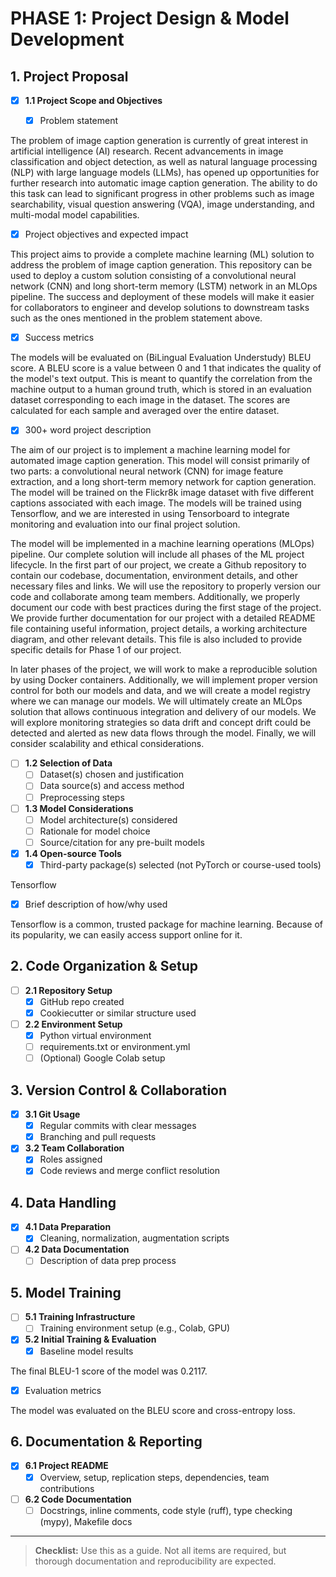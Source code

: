# PHASE 1: Project Design & Model Development

## 1. Project Proposal
- [x] **1.1 Project Scope and Objectives**

  - [x] Problem statement

The problem of image caption generation is currently of great interest in artificial intelligence (AI) research. Recent advancements in image classification and object detection, as well as natural language processing (NLP) with large language models (LLMs), has opened up opportunities for further research into automatic image caption generation. The ability to do this task can lead to significant progress in other problems such as image searchability, visual question answering (VQA), image understanding, and multi-modal model capabilities. 

  - [x] Project objectives and expected impact

This project aims to provide a complete machine learning (ML) solution to address the problem of image caption generation. This repository can be used to deploy a custom solution consisting of a convolutional neural network (CNN) and long short-term memory (LSTM) network in an MLOps pipeline. The success and deployment of these models will make it easier for collaborators to engineer and develop solutions to downstream tasks such as the ones mentioned in the problem statement above. 

  - [x] Success metrics

The models will be evaluated on (BiLingual Evaluation Understudy) BLEU score. A BLEU score is a value between 0 and 1 that indicates the quality of the model's text output. This is meant to quantify the correlation from the machine output to a human ground truth, which is stored in an evaluation dataset corresponding to each image in the dataset. The scores are calculated for each sample and averaged over the entire dataset. 

  - [x] 300+ word project description

The aim of our project is to implement a machine learning model for automated image caption generation. This model will consist primarily of two parts: a convolutional neural network (CNN) for image feature extraction, and a long short-term memory network for caption generation. The model will be trained on the Flickr8k image dataset with five different captions associated with each image. The models will be trained using Tensorflow, and we are interested in using Tensorboard to integrate monitoring and evaluation into our final project solution.

The model will be implemented in a machine learning operations (MLOps) pipeline. Our complete solution will include all phases of the ML project lifecycle. In the first part of our project, we create a Github repository to contain our codebase, documentation, environment details, and other necessary files and links. We will use the repository to properly version our code and collaborate among team members. Additionally, we properly document our code with best practices during the first stage of the project. We provide further documentation for our project with a detailed README file containing useful information, project details, a working architecture diagram, and other relevant details. This file is also included to provide specific details for Phase 1 of our project.

In later phases of the project, we will work to make a reproducible solution by using Docker containers. Additionally, we will implement proper version control for both our models and data, and we will create a model registry where we can manage our models. We will ultimately create an MLOps solution that allows continuous integration and delivery of our models. We will explore monitoring strategies so data drift and concept drift could be detected and alerted as new data flows through the model. Finally, we will consider scalability and ethical considerations. 

- [ ] **1.2 Selection of Data**
  - [ ] Dataset(s) chosen and justification
  - [ ] Data source(s) and access method
  - [ ] Preprocessing steps
- [ ] **1.3 Model Considerations**
  - [ ] Model architecture(s) considered
  - [ ] Rationale for model choice
  - [ ] Source/citation for any pre-built models
- [x] **1.4 Open-source Tools**
  - [x] Third-party package(s) selected (not PyTorch or course-used tools)

Tensorflow

  - [x] Brief description of how/why used

Tensorflow is a common, trusted package for machine learning. Because of its popularity, we can easily access support online for it. 

## 2. Code Organization & Setup
- [ ] **2.1 Repository Setup**
  - [x] GitHub repo created
  - [x] Cookiecutter or similar structure used
- [ ] **2.2 Environment Setup**
  - [x] Python virtual environment
  - [ ] requirements.txt or environment.yml
  - [ ] (Optional) Google Colab setup

## 3. Version Control & Collaboration
- [x] **3.1 Git Usage**
  - [x] Regular commits with clear messages
  - [x] Branching and pull requests
- [x] **3.2 Team Collaboration**
  - [x] Roles assigned
  - [x] Code reviews and merge conflict resolution

## 4. Data Handling
- [x] **4.1 Data Preparation**
  - [x] Cleaning, normalization, augmentation scripts
- [ ] **4.2 Data Documentation**
  - [ ] Description of data prep process

## 5. Model Training
- [ ] **5.1 Training Infrastructure**
  - [ ] Training environment setup (e.g., Colab, GPU)
- [x] **5.2 Initial Training & Evaluation**
  - [x] Baseline model results

The final BLEU-1 score of the model was 0.2117. 

  - [x] Evaluation metrics

The model was evaluated on the BLEU score and cross-entropy loss. 

## 6. Documentation & Reporting
- [x] **6.1 Project README**
  - [x] Overview, setup, replication steps, dependencies, team contributions
- [ ] **6.2 Code Documentation**
  - [ ] Docstrings, inline comments, code style (ruff), type checking (mypy), Makefile docs

---

> **Checklist:** Use this as a guide. Not all items are required, but thorough documentation and reproducibility are expected.
